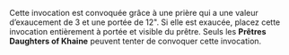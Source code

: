 Cette invocation est convoquée grâce à une prière qui a une valeur d’exaucement de 3 et une portée de 12". Si elle est exaucée, placez cette invocation entièrement à portée et visible du prêtre. Seuls les **Prêtres Daughters of Khaine** peuvent tenter de convoquer cette invocation.